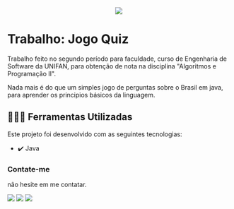 <div align="center">
<img src="http://img.shields.io/static/v1?label=STATUS&message=FINALIZADO&color=GREEN&style=for-the-badge"/>
</div>

# Trabalho: Jogo Quiz

Trabalho feito no segundo período para faculdade, curso de Engenharia de Software da UNIFAN, para obtenção de nota na disciplina "Algoritmos e Programação II".

Nada mais é do que um simples jogo de perguntas sobre o Brasil em java, para aprender os principios básicos da linguagem.


## 🧑🏾‍💻 Ferramentas Utilizadas

Este projeto foi desenvolvido com as seguintes tecnologias:

- ✔️ Java

### Contate-me

não hesite em me contatar.

<div>
  <a href="https://instagram.com/lucasl.ima" target="_blank"><img src="https://img.shields.io/badge/-Instagram-%23E4405F?style=for-the-badge&logo=instagram&logoColor=white" target="_blank"></a>
  <a href = "mailto:lucasanjosdiscente@gmail.com"><img src="https://img.shields.io/badge/Gmail-D14836?style=for-the-badge&logo=gmail&logoColor=white" target="_blank"></a>
  <a href="https://linkedin.com/in/lucasl1ima" target="_blank"><img src="https://img.shields.io/badge/-LinkedIn-%230077B5?style=for-the-badge&logo=linkedin&logoColor=white" target="_blank"></a>
</div>
